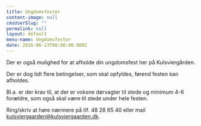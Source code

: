 ```yaml
---
title: Ungdomsfester
content-image: null
cmsUserSlug: ""
permalink: null
layout: default
menu-name: Ungdomsfester
date: 2016-06-23T00:00:00.000Z
---
```


Der er også mulighed for at afholde din ungdomsfest her på Kulsviergården. 

Der er dog lidt flere betingelser, som skal opfyldes, førend festen kan afholdes. 

Bl.a. er der krav til, at der er voksne dørvagter til stede og minimum 4-6 forældre, som også skal være til stede under hele festen. 

Ring/skriv at høre nærmere på tlf. 48 28 65 40 eller mail  kulsviergaarden@kulsviergaarden.dk.
